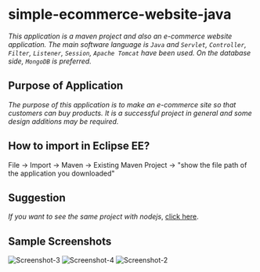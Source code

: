 # simple-ecommerce-website-java
*This application is a maven project and also an e-commerce website application. The main software language is `Java` and `Servlet`, `Controller`, `Filter`, `Listener`, `Session`, `Apache Tomcat` have been used. On the database side, `MongoDB` is preferred.*

## Purpose of Application
*The purpose of this application is to make an e-commerce site so that customers can buy products. It is a successful project in general and some design additions may be required.*

## How to import in Eclipse EE?
File -> Import -> Maven -> Existing Maven Project -> "show the file path of the application you downloaded"

## Suggestion
*If you want to see the same project with nodejs*, [click here](https://github.com/eroldmrclk/WebSitewithNodeJs).

## Sample Screenshots
![Screenshot-3](https://github.com/eroldmrclk/simple-ecommerce-website-java/blob/master/images/Screenshot_3.png)
![Screenshot-4](https://github.com/eroldmrclk/simple-ecommerce-website-java/blob/master/images/Screenshot_4.png)
![Screenshot-2](https://github.com/eroldmrclk/simple-ecommerce-website-java/blob/master/images/Screenshot_2.png)

